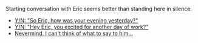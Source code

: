 Starting conversation with Eric seems better than standing here in silence.

- [Y/N: "So Eric, how was your evening yesterday?"](3.1.b/a.md)
- [Y/N: "Hey Eric, you excited for another day of work?"](3.1.b/a.md)
- [Nevermind. I can't think of what to say to him...](./c.md)